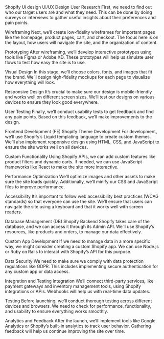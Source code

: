 Shopify Ui design 
UI/UX Design
User Research
First, we need to find out who our target users are and what they need. This can be done by doing surveys or interviews to gather useful insights about their preferences and pain points.

Wireframing
Next, we’ll create low-fidelity wireframes for important pages like the homepage, product pages, cart, and checkout. The focus here is on the layout, how users will navigate the site, and the organization of content.

Prototyping
After wireframing, we’ll develop interactive prototypes using tools like Figma or Adobe XD. These prototypes will help us simulate user flows to test how easy the site is to use.

Visual Design
In this stage, we’ll choose colors, fonts, and images that fit the brand. We’ll design high-fidelity mockups for each page to visualize how everything will look.

Responsive Design
It’s crucial to make sure our design is mobile-friendly and works well on different screen sizes. We’ll test our designs on various devices to ensure they look good everywhere.

User Testing
Finally, we’ll conduct usability tests to get feedback and find any pain points. Based on this feedback, we’ll make improvements to the design.

Frontend Development (FE)
Shopify Theme Development
For development, we’ll use Shopify’s Liquid templating language to create custom themes. We’ll also implement responsive design using HTML, CSS, and JavaScript to ensure the site works well on all devices.

Custom Functionality
Using Shopify APIs, we can add custom features like product filters and dynamic carts. If needed, we can use JavaScript frameworks like React to make the site more interactive.

Performance Optimization
We’ll optimize images and other assets to make sure the site loads quickly. Additionally, we’ll minify our CSS and JavaScript files to improve performance.

Accessibility
It’s important to follow web accessibility best practices (WCAG standards) so that everyone can use the site. We’ll ensure that users can navigate the site using a keyboard and that it works well with screen readers.

Database Management (DB)
Shopify Backend
Shopify takes care of the database, and we can access it through its Admin API. We’ll use Shopify’s resources, like products and orders, to manage our data effectively.

Custom App Development
If we need to manage data in a more specific way, we might consider creating a custom Shopify app. We can use Node.js or Ruby on Rails to interact with Shopify’s API for this purpose.

Data Security
We need to make sure we comply with data protection regulations like GDPR. This includes implementing secure authentication for any custom app or data access.

Integration and Testing
Integration
We’ll connect third-party services, like payment gateways and inventory management tools, using Shopify integrations or APIs. Webhooks will help us with real-time data updates.

Testing
Before launching, we’ll conduct thorough testing across different devices and browsers. We need to check for performance, functionality, and usability to ensure everything works smoothly.

Analytics and Feedback
After the launch, we’ll implement tools like Google Analytics or Shopify’s built-in analytics to track user behavior. Gathering feedback will help us continue improving the site over time.